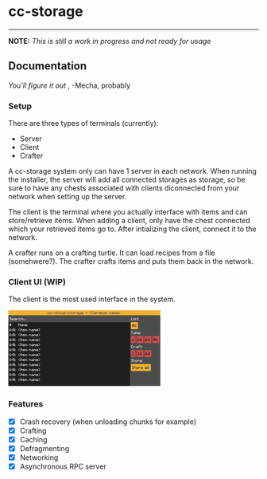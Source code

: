 # cc-storage

 ---------

**NOTE:**
*This is still a work in progress and not ready for usage*

## Documentation

*You'll figure it out* , -Mecha, probably

### Setup

There are three types of terminals (currently):

- Server
- Client
- Crafter

A cc-storage system only can have 1 server in each network. When running the installer, the server will add all connected storages as storage, so be sure to have any chests associated with clients diconnected from your network when setting up the server.

The client is the terminal where you actually interface with items and can store/retrieve items. When adding a client, only have the chest connected which your retrieved items go to. After intializing the client, connect it to the network.

A crafter runs on a crafting turtle. It can load recipes from a file (somehwere?). The crafter crafts items and puts them back in the network.

### Client UI (WIP)

The client is the most used interface in the system.

![Client screenshot](img/Client.png)

### Features

- [x] Crash recovery (when unloading chunks for example)
- [x] Crafting
- [x] Caching
- [x] Defragmenting
- [x] Networking
- [x] Asynchronous RPC server

